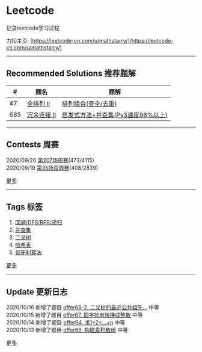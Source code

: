 # Leetcode
记录leetcode学习过程 

力扣主页: [https://leetcode-cn.com/u/mathstarry/](https://leetcode-cn.com/u/mathstarry/)

---
## Recommended Solutions 推荐题解
| # | 题名 | 题解 |
| -- | -- | -- |
| 47 | [全排列 II](https://github.com/Mathstarry/Leetcode/tree/master/problems/0047_permuteUnique) | [排列组合(查全/去重)](https://github.com/Mathstarry/Leetcode/blob/master/problems/0047_permuteUnique/ideas.md) |
| 685 | [冗余连接 II](https://github.com/Mathstarry/Leetcode/tree/master/problems/0685_findRedundantDirectedConnection) | [启发式方法+并查集(Py3速度96%以上)](https://leetcode-cn.com/problems/redundant-connection-ii/solution/qi-fa-shi-fang-fa-bing-cha-ji-py3su-du-96yi-shang-/) |

---

## Contests 周赛
2020/09/20 [第207场周赛](https://github.com/Mathstarry/Leetcode/blob/master/contests/overview/weekly/weekly_207.md)(473/4115)  
2020/09/19 [第35场双周赛](https://github.com/Mathstarry/Leetcode/blob/master/contests/overview/biweekly/biweekly_035.md)(408/2839)

[更多](https://github.com/Mathstarry/Leetcode/blob/master/contests/overview/README.md)

---
## Tags 标签
1. [回溯/DFS/BFS/递归](https://github.com/Mathstarry/Leetcode/tree/master/tags/trackback_DFS_BFS_recursion)  
2. [并查集](https://github.com/Mathstarry/Leetcode/blob/master/tags/unionfind/README.md)
3. [二叉树](https://github.com/Mathstarry/Leetcode/tree/master/tags/binary-tree)
4. [哈希表](https://github.com/Mathstarry/Leetcode/tree/master/tags/hashMap)
5. [匈牙利算法](https://github.com/Mathstarry/Leetcode/tree/master/tags/bipartite-graph)

[更多](https://github.com/Mathstarry/Leetcode/tree/master/tags)

---
## Update 更新日志
2020/10/16 新增了题目 [offer68-2. 二叉树的最近公共祖先...](https://github.com/Mathstarry/Leetcode/tree/master/getOffer/offer68-2_lowestCommonAncestor) 中等  
2020/10/15 新增了题目 [offer67. 把字符串转换成整数](https://github.com/Mathstarry/Leetcode/tree/master/getOffer/offer67_strToInt) 中等  
2020/10/14 新增了题目 [offer64. 求1+2+…+n](https://github.com/Mathstarry/Leetcode/tree/master/getOffer/offer64_sumNums) 中等  
2020/10/13 新增了题目 [offer66. 构建乘积数组](https://github.com/Mathstarry/Leetcode/tree/master/getOffer/offer66_constructArr) 中等  

[更多](https://github.com/Mathstarry/Leetcode/blob/master/UPDATE.md#Update)
